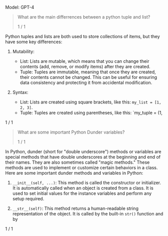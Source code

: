 Model: GPT-4

> What are the main differrences between a python tuple and list?
> 
> 1 / 1

Python tuples and lists are both used to store collections of items, but they have some key differences:

1.  Mutability:
    
    *   List: Lists are mutable, which means that you can change their contents (add, remove, or modify items) after they are created.
    *   Tuple: Tuples are immutable, meaning that once they are created, their contents cannot be changed. This can be useful for ensuring data consistency and protecting it from accidental modification.
2.  Syntax:
    
    *   List: Lists are created using square brackets, like this: `my_list = [1, 2, 3]`.
    *   Tuple: Tuples are created using parentheses, like this: \`my\_tuple = (1,

1 / 1

> What are some important Python Dunder variables?
> 
> 1 / 1

In Python, dunder (short for "double underscore") methods or variables are special methods that have double underscores at the beginning and end of their names. They are also sometimes called "magic methods." These methods are used to implement or customize certain behaviors in a class. Here are some important dunder methods and variables in Python:

1.  `__init__(self, ...)`: This method is called the constructor or initializer. It is automatically called when an object is created from a class. It is used to set initial values for the instance variables and perform any setup required.
    
2.  `__str__(self)`: This method returns a human-readable string representation of the object. It is called by the built-in `str()` function and by
    

1 / 1